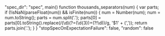 "spec_dir": "spec",
main()
function thousands_separators(num) {
  var parts;
  if (!isNaN(parseFloat(num)) && isFinite(num)) {
    num = Number(num);
    num = num.toString();
    parts = num.split('.');
    parts[0] = parts[0].toString().replace(/(\d)(?=(\d{3})+(?!\d))/g, '$1' + (','));
    return parts.join('.');
  }
  }
"stopSpecOnExpectationFailure": false,
  "random": false
